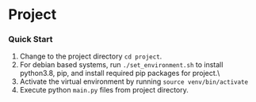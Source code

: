 # Project

### Quick Start
1. Change to the project directory `cd project`.
2. For debian based systems, run `./set_environment.sh` to install python3.8, pip, and install required pip packages for project.\
3. Activate the virtual environment by running `source venv/bin/activate`
4. Execute python `main.py` files from project directory.
